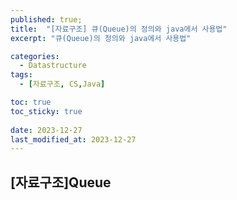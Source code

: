 ```yaml
---
published: true;
title:  "[자료구조] 큐(Queue)의 정의와 java에서 사용법"
excerpt: "큐(Queue)의 정의와 java에서 사용법"

categories:
  - Datastructure
tags:
  - [자료구조, CS,Java]

toc: true
toc_sticky: true
 
date: 2023-12-27
last_modified_at: 2023-12-27
---
```


## [자료구조]Queue
